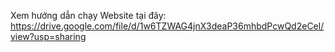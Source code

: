 Xem hướng dẫn chạy Website tại đây: https://drive.google.com/file/d/1w6TZWAG4jnX3deaP36mhbdPcwQd2eCel/view?usp=sharing
